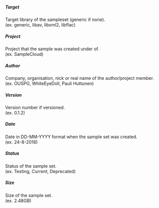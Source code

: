 ##### Target
Target library of the sampleset (generic if none).  
(ex. generic, libav, libxml2, libflac)

##### Project
Project that the sample was created under of.  
(ex. SampleCloud)

##### Author
Company, organisation, nick or real name of the author/project member.  
(ex. OUSPG, WhiteEyeDoll, Pauli Huttunen)

##### Version
Version number if versioned.  
(ex. 0.1.2)

##### Date
Date in DD-MM-YYYY format when the sample set was created.  
(ex. 24-8-2016)

##### Status
Status of the sample set.  
(ex. Testing, Current, Deprecated)

##### Size
Size of the sample set.  
(ex. 2.48GB)
